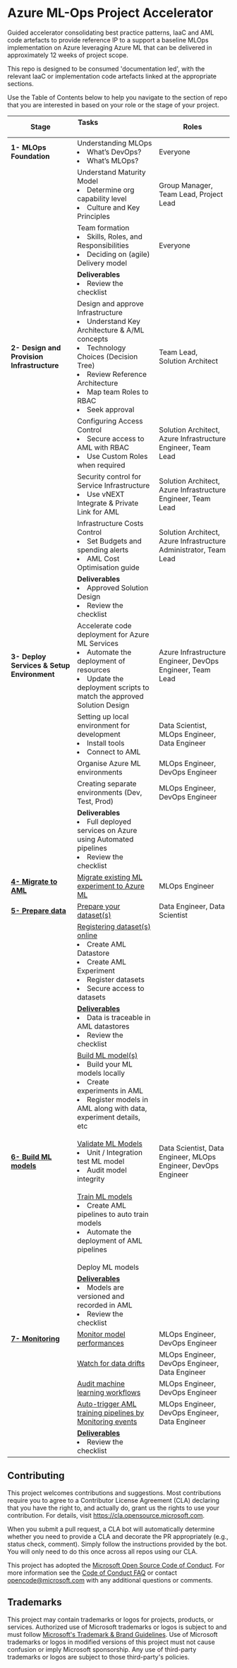 # Azure ML-Ops Project Accelerator

Guided accelerator consolidating best practice patterns, IaaC and AML code artefacts to provide reference IP to a support a baseline MLOps implementation on Azure leveraging Azure ML that can be delivered in approximately 12 weeks of project scope. 

This repo is designed to be consumed 'documentation led', with the relevant IaaC or implementation code artefacts linked at the appropriate sections. 

Use the Table of Contents below to help you navigate to the section of repo that you are interested in based on your role or the stage of your project. 


| **Stage**                                           | **Tasks &nbsp; &nbsp; &nbsp; &nbsp; &nbsp; &nbsp; &nbsp; &nbsp; &nbsp; &nbsp; &nbsp; &nbsp; &nbsp; &nbsp; &nbsp;&nbsp; &nbsp; &nbsp; &nbsp; &nbsp; &nbsp;**                                                                                                                                                                                                                                                                                     | **Roles**                                                         |
| --------------------------------------------------- | ----------------------------------------------------------------------------------------------------------------------------------------------------------------------------------------------------------------------------------------------------------------------------------------------------------------------------------------------------------------------------------------------------------------------------------------------- | ----------------------------------------------------------------- |
| **1- MLOps Foundation**                             | Understanding MLOps <li /> What’s DevOps?<li /> What’s MLOps?                                                                                                                                                                                                                                                                                                                                                                                   | Everyone                                                          |
|                                                     | Understand Maturity Model <li /> Determine org capability level <li /> Culture and Key Principles                                                                                                                                                                                                                                                                                                                                               | Group Manager, Team Lead, Project Lead                            |
|                                                     | Team formation <li /> Skills, Roles, and Responsibilities<li /> Deciding on (agile) Delivery model                                                                                                                                                                                                                                                                                                                                              | Everyone                                                          |
|                                                     | **Deliverables**<li /> Review the checklist                                                                                                                                                                                                                                                                                                                                                                                                     |
| **2- Design and Provision Infrastructure**          | Design and approve Infrastructure<li /> Understand Key Architecture & A/ML concepts<li /> Technology Choices (Decision Tree)<li /> Review Reference Architecture<li /> Map team Roles to RBAC<li /> Seek approval                                                                                                                                                                                                                               | Team Lead, Solution Architect                                     |
|                                                     | Configuring Access Control<li /> Secure access to AML with RBAC<li /> Use Custom Roles when required                                                                                                                                                                                                                                                                                                                                            | Solution Architect, Azure Infrastructure Engineer, Team Lead      |
|                                                     | Security control for Service Infrastructure<li /> Use vNEXT Integrate & Private Link for AML                                                                                                                                                                                                                                                                                                                                                    | Solution Architect, Azure Infrastructure Engineer, Team Lead      |
|                                                     | Infrastructure Costs Control<li /> Set Budgets and spending alerts<li /> AML Cost Optimisation guide                                                                                                                                                                                                                                                                                                                                            | Solution Architect, Azure Infrastructure Administrator, Team Lead |
|                                                     | **Deliverables**<li /> Approved Solution Design<li /> Review the checklist                                                                                                                                                                                                                                                                                                                                                                      |
| **3- Deploy Services & Setup Environment**          | Accelerate code deployment for Azure ML Services<li /> Automate the deployment of resources<li /> Update the deployment scripts to match the approved Solution Design                                                                                                                                                                                                                                                                           | Azure Infrastructure Engineer, DevOps Engineer, Team Lead         |
|                                                     | Setting up local environment for development<li /> Install tools<li /> Connect to AML                                                                                                                                                                                                                                                                                                                                                           | Data Scientist, MLOps Engineer, Data Engineer                     |
|                                                     | Organise Azure ML environments                                                                                                                                                                                                                                                                                                                                                                                                                  | MLOps Engineer, DevOps Engineer                                   |
|                                                     | Creating separate environments (Dev, Test, Prod)                                                                                                                                                                                                                                                                                                                                                                                                | MLOps Engineer, DevOps Engineer                                   |
|                                                     | **Deliverables**<li /> Full deployed services on Azure using Automated pipelines<li /> Review the checklist                                                                                                                                                                                                                                                                                                                                     |
| [**4- Migrate to AML**](4-MigrateToAML/README.md)   | [Migrate existing ML experiment to Azure ML](4-MigrateToAML/1-MigrateExistingMLexperimenttoAzureML/README.md)                                                                                                                                                                                                                                                                                                                                                                          | MLOps Engineer                                                    |
| [**5- Prepare data**](5-PrepareData/README.md)      | [Prepare your dataset(s)](5-PrepareDat/../5-PrepareData/1-Prepareyourdataset(s)/README.md)                                                                                                                                                                                                                                                                                                                                                                                             | Data Engineer, Data Scientist                                     |
|                                                     | [Registering dataset(s) online](5-PrepareData/2-Registeringdataset(s)online/README.md)<li /> Create AML Datastore<li /> Create AML Experiment<li /> Register datasets<li /> Secure access to datasets                                                                                                                                                                                                                                                                                                    |                                                                   |
|                                                     | [**Deliverables**](5-PrepareData/Deliverables/README.md)<li /> Data is traceable in AML datastores<li /> Review the checklist                                                                                                                                                                                                                                                                                                                                                           |
| [**6- Build ML models**](6-BuildMLModels/README.md) | [Build ML model(s)](6-6-BuildMLModels/1-BuildMLModel(s)/README.md/README.md) <li /> Build your ML models locally<li /> Create experiments in AML<li /> Register models in AML along with data, experiment details, etc<br /><br />[Validate ML Models](6-BuildMLModels/2-ValidateMLModel(s)/README.md)<li /> Unit / Integration test ML model<li /> Audit model integrity<br /><br />[Train ML models](6-BuildMLModels/3-TrainMLModel(s)/README.md)<li /> Create AML pipelines to auto train models<li /> Automate the deployment of AML pipelines<br /><br />Deploy ML models | Data Scientist, Data Engineer, MLOps Engineer, DevOps Engineer    |
|                                                     | [**Deliverables**](6-BuildMLModels/Deliverables/README.md)<li /> Models are versioned and recorded in AML<li /> Review the checklist                                                                                                                                                                                                                                                                                                                                                      |
| [**7- Monitoring**](7-Monitor/README.md)            | [Monitor model performances](7-Monitor/1-MonitorModelPerformances/README.md)                                                                                                                                                                                                                                                                                                                                                                                               | MLOps Engineer, DevOps Engineer                                   |
|                                                     | [Watch for data drifts](7-Monitor/2-WatchforDataDrifts/README.md)                                                                                                                                                                                                                                                                                                                                                                                                                           | MLOps Engineer, DevOps Engineer, Data Engineer                    |
|                                                     | [Audit machine learning workflows](7-Monitor/3-AuditMachineLearningWorkflows/README.md)                                                                                                                                                                                                                                                                                                                                                                                                                | MLOps Engineer, DevOps Engineer                                   |
|                                                     | [Auto-trigger AML training pipelines by Monitoring events](7-Monitor/4-AutoTriggerAMLTrainingPiplinesbyMonitoringEvents/README.md)                                                                                                                                                                                                                                                                                                                                                                                        | MLOps Engineer, DevOps Engineer, Data Engineer                    |
|                                                     | [**Deliverables**](7-Monitor/Deliverables/README.md)<li /> Review the checklist                                                                                                                                                                                                                                                                                                                                                                                                     |







## Contributing 

This project welcomes contributions and suggestions.  Most contributions require you to agree to a
Contributor License Agreement (CLA) declaring that you have the right to, and actually do, grant us
the rights to use your contribution. For details, visit https://cla.opensource.microsoft.com.

When you submit a pull request, a CLA bot will automatically determine whether you need to provide
a CLA and decorate the PR appropriately (e.g., status check, comment). Simply follow the instructions
provided by the bot. You will only need to do this once across all repos using our CLA.

This project has adopted the [Microsoft Open Source Code of Conduct](https://opensource.microsoft.com/codeofconduct/).
For more information see the [Code of Conduct FAQ](https://opensource.microsoft.com/codeofconduct/faq/) or
contact [opencode@microsoft.com](mailto:opencode@microsoft.com) with any additional questions or comments.

## Trademarks

This project may contain trademarks or logos for projects, products, or services. Authorized use of Microsoft 
trademarks or logos is subject to and must follow 
[Microsoft's Trademark & Brand Guidelines](https://www.microsoft.com/en-us/legal/intellectualproperty/trademarks/usage/general).
Use of Microsoft trademarks or logos in modified versions of this project must not cause confusion or imply Microsoft sponsorship.
Any use of third-party trademarks or logos are subject to those third-party's policies.
